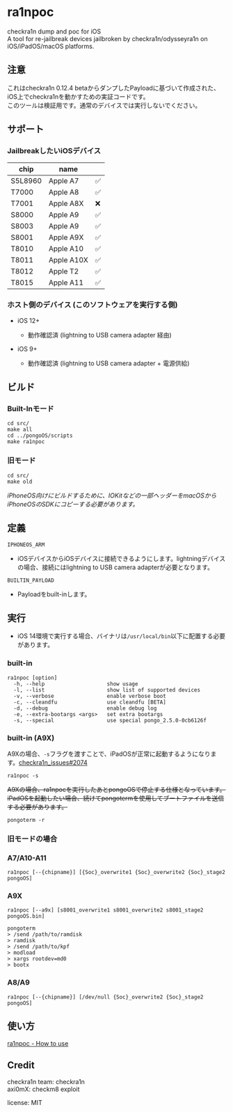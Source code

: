 # ra1npoc  
checkra1n dump and poc for iOS  
A tool for re-jailbreak devices jailbroken by checkra1n/odysseyra1n on iOS/iPadOS/macOS platforms.  

## 注意  
これはcheckra1n 0.12.4 betaからダンプしたPayloadに基づいて作成された、iOS上でcheckra1nを動かすための実証コードです。  
このツールは検証用です。通常のデバイスでは実行しないでください。  


## サポート  
### JailbreakしたいiOSデバイス  
| chip | name |   |
|---------|----------|----------|
| S5L8960 | Apple A7 | ✅ |
| T7000 | Apple A8 | ✅ |
| T7001 | Apple A8X | ❌ |
| S8000 | Apple A9 | ✅ |
| S8003 | Apple A9 | ✅ |
| S8001 | Apple A9X | ✅ |
| T8010 | Apple A10 | ✅ |
| T8011 | Apple A10X | ✅ |
| T8012 | Apple T2 | ✅ |
| T8015 | Apple A11 | ✅ |


### ホスト側のデバイス (このソフトウェアを実行する側)  
- iOS 12+  
    - 動作確認済 (lightning to USB camera adapter 経由)  

- iOS 9+  
    - 動作確認済 (lightning to USB camera adapter + 電源供給)  


## ビルド  
### Built-Inモード  
```
cd src/
make all
cd ../pongoOS/scripts
make ra1npoc
```

### 旧モード  
```
cd src/
make old
```

*iPhoneOS向けにビルドするために、IOKitなどの一部ヘッダーをmacOSからiPhoneOSのSDKにコピーする必要があります。*  


## 定義  
`IPHONEOS_ARM`  
- iOSデバイスからiOSデバイスに接続できるようにします。lightningデバイスの場合、接続にはlightning to USB camera adapterが必要となります。  

`BUILTIN_PAYLOAD`   
- Payloadをbuilt-inします。


## 実行  
- iOS 14環境で実行する場合、バイナリは`/usr/local/bin`以下に配置する必要があります。  

### built-in  
```
ra1npoc [option]  
  -h, --help                    show usage
  -l, --list                    show list of supported devices
  -v, --verbose                 enable verbose boot
  -c, --cleandfu                use cleandfu [BETA]
  -d, --debug                   enable debug log
  -e, --extra-bootargs <args>   set extra bootargs
  -s, --special                 use special pongo_2.5.0-0cb6126f
```

### built-in (A9X)  
A9Xの場合、`-s`フラグを渡すことで、iPadOSが正常に起動するようになります。[checkra1n_issues#2074](https://github.com/checkra1n/BugTracker/issues/2074)  
```
ra1npoc -s
```

~~A9Xの場合、ra1npocを実行したあとpongoOSで停止する仕様となっています。~~  
~~iPadOSを起動したい場合、続けてpongotermを使用してブートファイルを送信する必要があります。~~  
```
pongoterm -r
```


### 旧モードの場合  
### A7/A10-A11  
```
ra1npoc [--{chipname}] [{Soc}_overwrite1 {Soc}_overwrite2 {Soc}_stage2 pongoOS]  
```

### A9X 
```
ra1npoc [--a9x] [s8001_overwrite1 s8001_overwrite2 s8001_stage2 pongoOS.bin]

pongoterm
> /send /path/to/ramdisk
> ramdisk
> /send /path/to/kpf
> modload
> xargs rootdev=md0
> bootx
```

### A8/A9  
```
ra1npoc [--{chipname}] [/dev/null {Soc}_overwrite2 {Soc}_stage2 pongoOS]  
```


## 使い方   
[ra1npoc - How to use](https://dora2ios.github.io/info/ra1npoc/usage.html)  


## Credit  
checkra1n team: checkra1n  
axi0mX: checkm8 exploit  

license: MIT  
